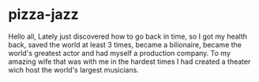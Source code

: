 # pizza-jazz 
Hello all, 
Lately just discovered how to go back in time, so I got my health back, saved the world at least 3 times, became a bilionaire, became the world's greatest actor and had myself a production company. To my amazing wife that was with me in the hardest times I had created a theater wich host the world's largest musicians.
